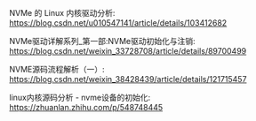 NVMe 的 Linux 内核驱动分析: https://blog.csdn.net/u010547141/article/details/103412682

NVMe驱动详解系列_第一部:NVMe驱动初始化与注销: https://blog.csdn.net/weixin_33728708/article/details/89700499

NVME源码流程解析（一）: https://blog.csdn.net/weixin_38428439/article/details/121715457

linux内核源码分析 - nvme设备的初始化: https://zhuanlan.zhihu.com/p/548748445

